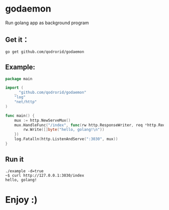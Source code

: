 godaemon
========

Run golang app as background program

## Get it：

```
go get github.com/qodrorid/godaemon
```

## Example:

```go
package main

import (
	_ "github.com/qodrorid/godaemon"
	"log"
	"net/http"
)

func main() {
	mux := http.NewServeMux()
	mux.HandleFunc("/index", func(rw http.ResponseWriter, req *http.Request) {
		rw.Write([]byte("hello, golang!\n"))
	})
	log.Fatalln(http.ListenAndServe(":3030", mux))
}
```

## Run it

```
./example -d=true
~$ curl http://127.0.0.1:3030/index
hello, golang!
```

# Enjoy :)